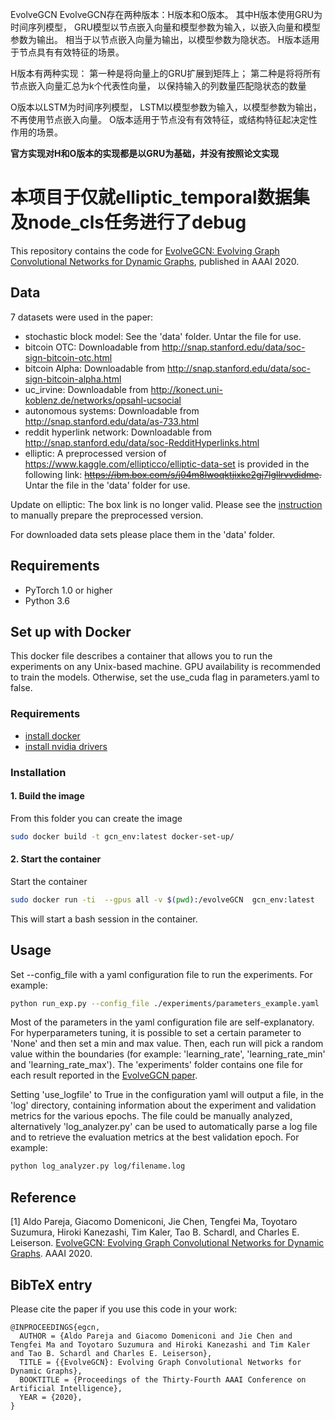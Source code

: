 
EvolveGCN
EvolveGCN存在两种版本：H版本和O版本。
其中H版本使用GRU为时间序列模型，
GRU模型以节点嵌入向量和模型参数为输入，以嵌入向量和模型参数为输出。
相当于以节点嵌入向量为输出，以模型参数为隐状态。
H版本适用于节点具有有效特征的场景。

H版本有两种实现：
第一种是将向量上的GRU扩展到矩阵上；
第二种是将将所有节点嵌入向量汇总为k个代表性向量，
以保持输入的列数量匹配隐状态的数量

O版本以LSTM为时间序列模型，
LSTM以模型参数为输入，以模型参数为输出，不再使用节点嵌入向量。
O版本适用于节点没有有效特征，或结构特征起决定性作用的场景。

**官方实现对H和O版本的实现都是以GRU为基础，并没有按照论文实现**

**本项目于仅就elliptic_temporal数据集及node_cls任务进行了debug**
=====

This repository contains the code for [EvolveGCN: Evolving Graph Convolutional Networks for Dynamic Graphs](https://arxiv.org/abs/1902.10191), published in AAAI 2020.

## Data

7 datasets were used in the paper:

- stochastic block model: See the 'data' folder. Untar the file for use.
- bitcoin OTC: Downloadable from http://snap.stanford.edu/data/soc-sign-bitcoin-otc.html
- bitcoin Alpha: Downloadable from http://snap.stanford.edu/data/soc-sign-bitcoin-alpha.html
- uc_irvine: Downloadable from http://konect.uni-koblenz.de/networks/opsahl-ucsocial
- autonomous systems: Downloadable from http://snap.stanford.edu/data/as-733.html
- reddit hyperlink network: Downloadable from http://snap.stanford.edu/data/soc-RedditHyperlinks.html
- elliptic: A preprocessed version of https://www.kaggle.com/ellipticco/elliptic-data-set is provided in the following link: ~~https://ibm.box.com/s/j04m8lwoqktjixke2gj7lgllrvvdidme.~~ Untar the file in the 'data' folder for use.

Update on elliptic: The box link is no longer valid. Please see the [instruction](elliptic_construction.md) to manually prepare the preprocessed version.
 
For downloaded data sets please place them in the 'data' folder.

## Requirements
  * PyTorch 1.0 or higher
  * Python 3.6

## Set up with Docker

This docker file describes a container that allows you to run the experiments on any Unix-based machine. GPU availability is recommended to train the models. Otherwise, set the use_cuda flag in parameters.yaml to false.

### Requirements

- [install docker](https://docs.docker.com/install/)
- [install nvidia drivers](https://www.nvidia.com/Download/index.aspx?lang=en-us)

### Installation

#### 1. Build the image

From this folder you can create the image

```sh
sudo docker build -t gcn_env:latest docker-set-up/
```

#### 2. Start the container

Start the container

```sh
sudo docker run -ti  --gpus all -v $(pwd):/evolveGCN  gcn_env:latest
```

This will start a bash session in the container.

## Usage

Set --config_file with a yaml configuration file to run the experiments. For example:

```sh
python run_exp.py --config_file ./experiments/parameters_example.yaml
```

Most of the parameters in the yaml configuration file are self-explanatory. For hyperparameters tuning, it is possible to set a certain parameter to 'None' and then set a min and max value. Then, each run will pick a random value within the boundaries (for example: 'learning_rate', 'learning_rate_min' and 'learning_rate_max').
The 'experiments' folder contains one file for each result reported in the [EvolveGCN paper](https://arxiv.org/abs/1902.10191).

Setting 'use_logfile' to True in the configuration yaml will output a file, in the 'log' directory, containing information about the experiment and validation metrics for the various epochs. The file could be manually analyzed, alternatively 'log_analyzer.py' can be used to automatically parse a log file and to retrieve the evaluation metrics at the best validation epoch. For example:
```sh
python log_analyzer.py log/filename.log
```


## Reference

[1] Aldo Pareja, Giacomo Domeniconi, Jie Chen, Tengfei Ma, Toyotaro Suzumura, Hiroki Kanezashi, Tim Kaler, Tao B. Schardl, and Charles E. Leiserson. [EvolveGCN: Evolving Graph Convolutional Networks for Dynamic Graphs](https://arxiv.org/abs/1902.10191). AAAI 2020.

## BibTeX entry

Please cite the paper if you use this code in your work:


```
@INPROCEEDINGS{egcn,
  AUTHOR = {Aldo Pareja and Giacomo Domeniconi and Jie Chen and Tengfei Ma and Toyotaro Suzumura and Hiroki Kanezashi and Tim Kaler and Tao B. Schardl and Charles E. Leiserson},
  TITLE = {{EvolveGCN}: Evolving Graph Convolutional Networks for Dynamic Graphs},
  BOOKTITLE = {Proceedings of the Thirty-Fourth AAAI Conference on Artificial Intelligence},
  YEAR = {2020},
}
```
